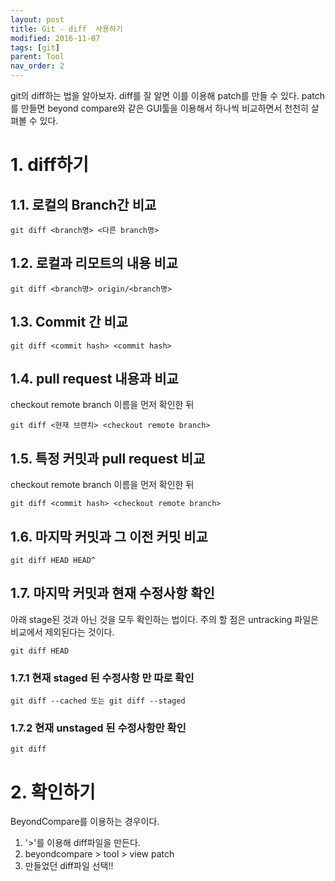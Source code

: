 ```yaml
---
layout: post
title: Git - diff  사용하기
modified: 2016-11-07
tags: [git]
parent: Tool
nav_order: 2
---
```


git의 diff하는 법을 알아보자. diff를 잘 알면 이를 이용해 patch를 만들 수 있다. patch를 만들면 beyond compare와 같은 GUI툴을 이용해서 하나씩 비교하면서 천천히 살펴볼 수 있다. 

# 1. diff하기 

## 1.1. 로컬의 Branch간 비교

```
git diff <branch명> <다른 branch명> 
```

## 1.2. 로컬과 리모트의 내용 비교

```
git diff <branch명> origin/<branch명> 
```

## 1.3. Commit 간 비교

```
git diff <commit hash> <commit hash> 
```

## 1.4. pull request 내용과 비교 

checkout remote branch 이름을 먼저 확인한 뒤 

```
git diff <현재 브랜치> <checkout remote branch> 
```

## 1.5. 특정 커밋과 pull request 비교

checkout remote branch 이름을 먼저 확인한 뒤 

```
git diff <commit hash> <checkout remote branch>
```

## 1.6. 마지막 커밋과 그 이전 커밋 비교

```
git diff HEAD HEAD^ 
```

## 1.7. 마지막 커밋과 현재 수정사항 확인 

아래 stage된 것과 아닌 것을 모두 확인하는 법이다. 주의 할 점은 untracking 파일은 비교에서 제외된다는 것이다. 

```
git diff HEAD
```

### 1.7.1 현재 staged 된 수정사항 만 따로 확인

```
git diff --cached 또는 git diff --staged
```

### 1.7.2 현재 unstaged 된 수정사항만 확인 

```
git diff
```

# 2. 확인하기

BeyondCompare를 이용하는 경우이다. 

1. '>'를 이용해 diff파일을 만든다. 
2. beyondcompare > tool > view patch
3. 만들었던 diff파일 선택!!
